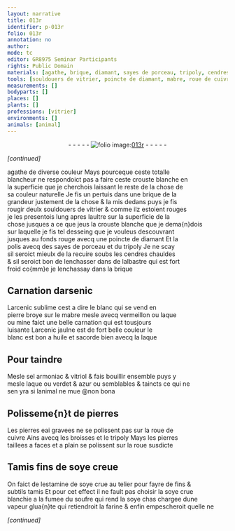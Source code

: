 ```yaml
---
layout: narrative
title: 013r
identifier: p-013r
folio: 013r
annotation: no
author:
mode: tc
editor: GR8975 Seminar Participants
rights: Public Domain
materials: [agathe, brique, diamant, sayes de porceau, tripoly, cendres, albastre, arsenic, arcenic sublime, pierre, mabre, vermeillon, laque, mine, arcenic jaulne, huile, sel armoniac, vitriol, verdet, azur, pierres, cuivre, soye, soufre, farine]
tools: [souldouers de vitrier, poincte de diamant, mabre, roue de cuivre, broisses, roue, Tamis, tamis]
measurements: []
bodyparts: []
places: []
plants: []
professions: [vitrier]
environments: []
animals: [animal]
---
```


<div class="folio" align="center">- - - - - <a href="http://gallica.bnf.fr/ark:/12148/btv1b10500001g/f31.image" target="_blank"><img src="https://cu-mkp.github.io/2017-workshop-edition/assets/photo-icon.png" alt="folio image: " style="display:inline-block; margin-bottom:-3px;"/>013r</a> - - - - - </div>  
 
*[continued]*
  
 <span class="m">agathe</span> de diverse couleur Mays pourceque ceste totalle<br/> blancheur ne respondoict pas a faire ceste crouste blanche en<br/> la superficie que je cherchois laissant le reste de la chose de<br/> sa couleur naturelle Je fis un pertuis dans une <span class="m">brique</span> de la<br/> grandeur justement de la chose & la mis dedans puys je fis<br/> rougir deulx <span class="tl">souldouers de <span class="pro">vitrier</span></span> & comme ilz estoient rouges<br/> je les presentois lung apres laultre sur la superficie de la<br/> chose jusques a ce que jeus la crouste blanche que je dema{n}dois<br/> sur laquelle je fis tel desseing que je vouleus descouvrant<br/> jusques au fonds rouge avecq une <span class="tl">poincte de <span class="m">diamant</span></span> Et la<br/> polis avecq des <span class="m">sayes de porceau</span> et du <span class="m">tripoly</span> Je ne scay<br/> sil seroict mieulx de la recuire soubs les <span class="m">cendres</span> chauldes<br/> & sil seroict bon de lenchasser dans de l<span class="m">albastre</span> qui est fort<br/> froid co{mm}e je lenchassay dans la <span class="m">brique</span>
 
 
  

## Carnation d<span class="m">arsenic</span>

 
L<span class="m">arcenic sublime</span> cest a dire le blanc qui se vend en<br/> <span class="m">pierre</span> broye sur le <span class="tl"><span class="m">mabre</span></span> mesle avecq <span class="m">vermeillon</span> ou <span class="m">laque</span><br/> ou <span class="m">mine</span> faict une belle carnation qui est tousjours<br/> luisante L<span class="m">arcenic jaulne</span> est de fort belle couleur le<br/> blanc est bon a <span class="m">huile</span> et sacorde bien avecq la <span class="m">laque</span>
 
 
  

## Pour taindre

 
Mesle <span class="m">sel armoniac</span> & <span class="m">vitriol</span> & fais bouillir ensemble puys y<br/> mesle <span class="m">laque</span> ou <span class="m">verdet</span> & <span class="m">azur</span> ou semblables & taincts ce qui ne<br/> sen yra si l<span class="al">animal</span> ne mue @non bona
 
 
  

## Polisseme{n}t de <span class="m">pierres</span>

 
Les <span class="m">pierres</span> <span class="del">eai</span> gravees ne se polissent pas sur la <span class="tl">roue de<br/> <span class="m">cuivre</span></span> Ains avecq les <span class="tl">broisses</span> et le <span class="m">tripoly</span> Mays les pierres<br/> taillees a faces et a plain se polissent sur la <span class="tl">roue</span> susdicte
 
 
  

## <span class="tl">Tamis</span> fins de <span class="m">soye</span> creue

 
On faict de lestamine de <span class="m">soye</span> crue au telier pour fayre de fins &<br/> subtils <span class="tl">tamis</span> Et pour cet effect il ne fault pas choisir la <span class="m">soye</span> crue<br/> blanchie a la fumee du <span class="m">soufre</span> qui rend la <span class="m">soye</span> <span class="del">chas</span> chargee dune<br/> vapeur glua{n}te qui retiendroit la <span class="m">farine</span> & enfin empescheroit quelle ne<br/> 
 
*[continued]*
 
